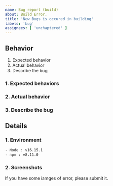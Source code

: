 ```yaml
---
name: Bug report (build)
about: Build Error.
title: 'New Bugs is occured in building'
labels: 'bug'
assignees: [ 'unchaptered' ]
---
```


## Behavior

1. Expected behavior
2. Actual behavior
3. Describe the bug

### 1. Expected behaviors

### 2. Actual behavior

### 3. Describe the bug

## Details

### 1. Environment

```cmd
- Node : v16.15.1
- npm : v8.11.0
```

### 2. Screenshots

If you have some iamges of error, please submit it.